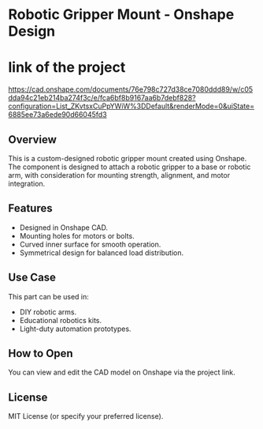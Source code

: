 # Robotic Gripper Mount - Onshape Design

# link of the project
https://cad.onshape.com/documents/76e798c727d38ce7080ddd89/w/c05dda94c21eb214ba274f3c/e/fca6bf8b9167aa6b7debf828?configuration=List_ZKvtsxCuPpYWiW%3DDefault&renderMode=0&uiState=6885ee73a6ede90d66045fd3

## Overview
This is a custom-designed robotic gripper mount created using Onshape. The component is designed to attach a robotic gripper to a base or robotic arm, with consideration for mounting strength, alignment, and motor integration.

## Features
- Designed in Onshape CAD.
- Mounting holes for motors or bolts.
- Curved inner surface for smooth operation.
- Symmetrical design for balanced load distribution.

## Use Case
This part can be used in:
- DIY robotic arms.
- Educational robotics kits.
- Light-duty automation prototypes.

## How to Open
You can view and edit the CAD model on Onshape via the project link.

## License
MIT License (or specify your preferred license).
